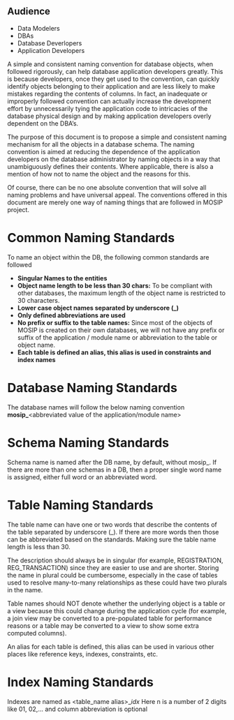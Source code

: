 ## Audience
* Data Modelers
* DBAs
* Database Deverlopers
* Application Developers

A simple and consistent naming convention for database objects, when followed rigorously, can help database application developers greatly.  This is because developers, once they get used to the convention, can quickly identify objects belonging to their application and are less likely to make mistakes regarding the contents of columns.  In fact, an inadequate or improperly followed convention can actually increase the development effort by unnecessarily tying the application code to intricacies of the database physical design and by making application developers overly dependent on the DBA’s.

The purpose of this document is to propose a simple and consistent naming mechanism for all the objects in a database schema.  The naming convention is aimed at reducing the dependence of the application developers on the database administrator by naming objects in a way that unambiguously defines their contents.  Where applicable, there is also a mention of how not to name the object and the reasons for this.

Of course, there can be no one absolute convention that will solve all naming problems and have universal appeal.  The conventions offered in this document are merely one way of naming things that are followed in MOSIP project.

# Common Naming Standards

To name an object within the DB, the following common standards are followed

* **Singular Names to the entities**
* **Object name length to be less than 30 chars:** To be compliant with other databases, the maximum length of the object name is restricted to 30 characters.
* **Lower case object names separated by underscore (_)**
* **Only defined abbreviations are used**
* **No prefix or suffix to the table names:** Since most of the objects of MOSIP is created on their own databases, we will not have any prefix or suffix of the application / module name or abbreviation to the table or object name.
* **Each table is defined an alias, this alias is used in constraints and index names**


# Database Naming Standards

The database names will follow the below naming convention
**mosip_**<abbreviated value of the application/module name>


# Schema Naming Standards
Schema name is named after the DB name, by default, without mosip_. If there are more than one schemas in a DB, then a proper single word name is assigned, either full word or an abbreviated word.

# Table Naming Standards

The table name can have one or two words that describe the contents of the table separated by underscore (_). If there are more words then those can be abbreviated based on the standards. Making sure the table name length is less than 30.
 
The description should always be in singular (for example, REGISTRATION, REG_TRANSACTION) since they are easier to use and are shorter.  Storing the name in plural could be cumbersome, especially in the case of tables used to resolve many-to-many relationships as these could have two plurals in the name.

Table names should NOT denote whether the underlying object is a table or a view because this could change during the application cycle (for example, a join view may be converted to a pre-populated table for performance reasons or a table may be converted to a view to show some extra computed columns).  

An alias for each table is defined, this alias can be used in various other places like reference keys, indexes, constraints, etc.

# Index Naming Standards

Indexes are named as <table_name alias>_<col abbreviation>_idx_<n>
Here n is a number of 2 digits like 01, 02,... and column abbreviation is optional
